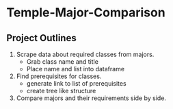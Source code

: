 # Temple-Major-Comparison
## Project Outlines
  1. Scrape data about required classes from majors.
     - Grab class name and title
     - Place name and list into dataframe
  2. Find prerequisites for classes.
     - generate link to list of prerequisites
     - create tree like structure
  3. Compare majors and their requirements side by side.
